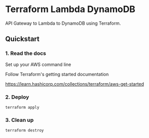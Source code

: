 # Terraform Lambda DynamoDB

API Gateway to Lambda to DynamoDB using Terraform.

## Quickstart

### 1. Read the docs

Set up your AWS command line

Follow Terraform's getting started documentation

https://learn.hashicorp.com/collections/terraform/aws-get-started

### 2. Deploy

`terraform apply`

### 3. Clean up

`terraform destroy`
